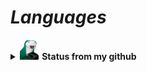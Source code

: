 #                                                                    *Languages*


<details>

<summary><img src="https://github.com/Fumante1533/Fumante1533/blob/main/panela.gif" width="32" height="32"><b>   Status from my github</b></summary>

<img align="center" src="https://github-readme-stats.vercel.app/api?username=fumante1533&show_icons=true&theme=tokyonight" alt="status"/>

</details>

